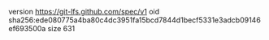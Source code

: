 version https://git-lfs.github.com/spec/v1
oid sha256:ede080775a4ba80c4dc3951fa15bcd7844d1becf5331e3adcb09146ef693500a
size 631
